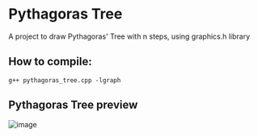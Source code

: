 # Pythagoras Tree

A project to draw Pythagoras' Tree with n steps, using graphics.h library

## How to compile:
    g++ pythagoras_tree.cpp -lgraph

## Pythagoras Tree preview

![image](https://github.com/itsjibel/Pythagoras-Tree/assets/92310427/d8e202bf-e9b5-494a-b89b-71b076d2e051)
